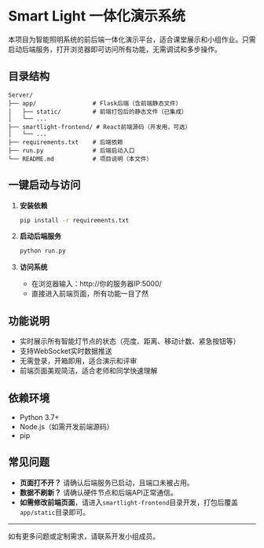 # Smart Light 一体化演示系统

本项目为智能照明系统的前后端一体化演示平台，适合课堂展示和小组作业。只需启动后端服务，打开浏览器即可访问所有功能，无需调试和多步操作。

## 目录结构

```
Server/
├── app/                # Flask后端（含前端静态文件）
│   ├── static/         # 前端打包后的静态文件（已集成）
│   └── ...
├── smartlight-frontend/ # React前端源码（开发用，可选）
│   └── ...
├── requirements.txt    # 后端依赖
├── run.py              # 后端启动入口
└── README.md           # 项目说明（本文件）
```

## 一键启动与访问

1. **安装依赖**
   ```bash
   pip install -r requirements.txt
   ```

2. **启动后端服务**
   ```bash
   python run.py
   ```

3. **访问系统**
   - 在浏览器输入：http://你的服务器IP:5000/
   - 直接进入前端页面，所有功能一目了然

## 功能说明

- 实时展示所有智能灯节点的状态（亮度、距离、移动计数、紧急按钮等）
- 支持WebSocket实时数据推送
- 无需登录，开箱即用，适合演示和评审
- 前端页面美观简洁，适合老师和同学快速理解

## 依赖环境

- Python 3.7+
- Node.js（如需开发前端源码）
- pip

## 常见问题

- **页面打不开？** 请确认后端服务已启动，且端口未被占用。
- **数据不刷新？** 请确认硬件节点和后端API正常通信。
- **如需修改前端页面**，请进入`smartlight-frontend`目录开发，打包后覆盖`app/static`目录即可。

---

如有更多问题或定制需求，请联系开发小组成员。 